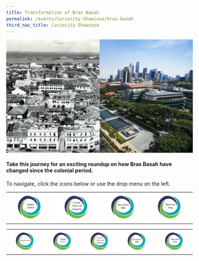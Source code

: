 ```yaml
---
title: Transformation of Bras Basah
permalink: /events/Curiocity-Showcase/bras-basah
third_nav_title: Curiocity Showcase
---
```

![Alt text for image on Isomer site](/images/sample-bb-landing-banner.png)

#### Take this journey for an exciting roundup on how Bras Basah have changed since the colonial period.

To navigate, click the icons below or use the drop menu on the left.

| |  |  | | 
| :--------: | :--------: | :--------: |  :--------: |
| [![Alt text for image on Isomer site](/images/sample-bb-icon-oldest-district.png)](/events/Curiocity-Showcase/bras-basah/oldest)    | [![Alt text for image on Isomer site](/images/sample-bb-icon-places-interest.png)](/events/curiocity-showcase/former-places-interest)     | [![Alt text for image on Isomer site](/images/sample-bb-icon-becoming-bbb.png)](/events/curiocity-showcase/bras-basah/bbb)     | [![Alt text for image on Isomer site](/images/sample-bb-icon-resource-map.png)](/events/curiocity-showcase/bras-basah/resource-map)     |

| |  |  | | |
| :--------: | :--------: | :--------: |  :--------: | :--------: |
| [![Alt text for image on Isomer site](/images/sample-bb-icon-intro.png)](/events/Curiocity-Showcase/bras-basah) | [![Alt text for image on Isomer site](/images/sample-bb-icon-oldest-district.png)](/events/Curiocity-Showcase/bras-basah/oldest)    | [![Alt text for image on Isomer site](/images/sample-bb-icon-places-interest.png)](/events/curiocity-showcase/former-places-interest)     | [![Alt text for image on Isomer site](/images/sample-bb-icon-becoming-bbb.png)](/events/curiocity-showcase/bras-basah/bbb)     | [![Alt text for image on Isomer site](/images/sample-bb-icon-resource-map.png)](/events/curiocity-showcase/bras-basah/resource-map)     |